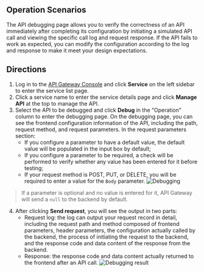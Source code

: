 ## Operation Scenarios
The API debugging page allows you to verify the correctness of an API immediately after completing its configuration by initiating a simulated API call and viewing the specific call log and request response. If the API fails to work as expected, you can modify the configuration according to the log and response to make it meet your design expectations.

## Directions
1. Log in to the [API Gateway Console](https://console.cloud.tencent.com/apigateway/index?rid=1) and click **Service** on the left sidebar to enter the service list page.
2. Click a service name to enter the service details page and click **Manage API** at the top to manage the API.
3. Select the API to be debugged and click **Debug** in the "Operation" column to enter the debugging page.
On the debugging page, you can see the frontend configuration information of the API, including the path, request method, and request parameters. In the request parameters section:
	- If you configure a parameter to have a default value, the default value will be populated in the input box by default;
	- If you configure a parameter to be required, a check will be performed to verify whether any value has been entered for it before testing;
	- If your request method is POST, PUT, or DELETE, you will be required to enter a value for the `Body` parameter.
![Debugging](https://main.qcloudimg.com/raw/68280dbebd0c7eedec860184c03ddc66.png)
> If a parameter is optional and no value is entered for it, API Gateway will send a `null` to the backend by default.
4. After clicking **Send request**, you will see the output in two parts:
   - Request log: the log can output your request record in detail, including the request path and method composed of frontend parameters, header parameters, the configuration actually called by the backend, the process of initiating the request to the backend, and the response code and data content of the response from the backend. 
   - Response: the response code and data content actually returned to the frontend after an API call.
![Debugging result](https://main.qcloudimg.com/raw/3b9c79de835f326ddb90064b8361d42e.png)
